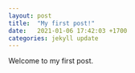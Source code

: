 ```yaml
---
layout: post
title:  "My first post!"
date:   2021-01-06 17:42:03 +1700
categories: jekyll update
---
```

Welcome to my first post. 
